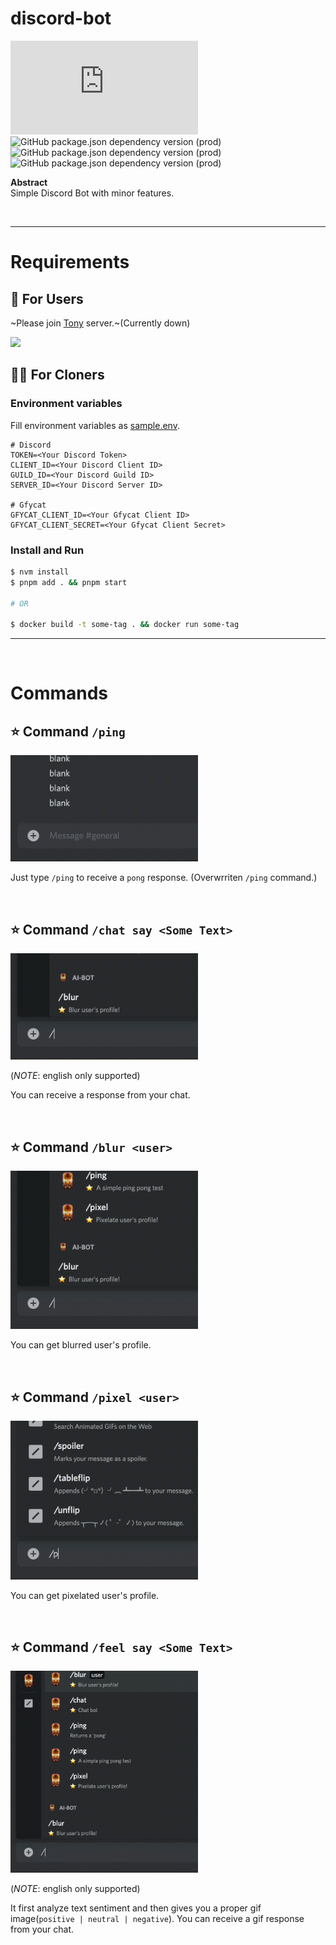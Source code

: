 # discord-bot

![GitHub package.json dependency version (prod)](https://img.shields.io/github/package-json/dependency-version/SeiwonPark/discord-bot/discord.js)
![GitHub package.json dependency version (prod)](https://img.shields.io/github/package-json/dependency-version/SeiwonPark/discord-bot/@discordjs/builders)
![GitHub package.json dependency version (prod)](https://img.shields.io/github/package-json/dependency-version/SeiwonPark/discord-bot/@discordjs/rest)
![GitHub package.json dependency version (prod)](https://img.shields.io/github/package-json/dependency-version/SeiwonPark/discord-bot/node-fetch)

**Abstract**  
Simple Discord Bot with minor features.

<br/>

---

# Requirements

## 🧑 For Users

~Please join [Tony](https://discord.gg/3C8j2AZE) server.~(Currently down)

<img src="https://discord.com/api/guilds/1038377048944672859/widget.png"/>

## 🧑‍💻 For Cloners

### Environment variables

Fill environment variables as [sample.env](./sample.env).

```
# Discord
TOKEN=<Your Discord Token>
CLIENT_ID=<Your Discord Client ID>
GUILD_ID=<Your Discord Guild ID>
SERVER_ID=<Your Discord Server ID>

# Gfycat
GFYCAT_CLIENT_ID=<Your Gfycat Client ID>
GFYCAT_CLIENT_SECRET=<Your Gfycat Client Secret>
```

### Install and Run

```bash
$ nvm install
$ pnpm add . && pnpm start

# OR

$ docker build -t some-tag . && docker run some-tag
```

---

<br/>

# Commands

## ⭐️ Command `/ping`

<img src="./images/ping.gif" width=300 />

Just type `/ping` to receive a `pong` response. (Overwrriten `/ping` command.)

<br/>

## ⭐️ Command `/chat say <Some Text>`

<img src="./images/chat.gif" width=300 />

(_NOTE_: english only supported)

You can receive a response from your chat.

<br/>

## ⭐️ Command `/blur <user>`

<img src="./images/blur.gif" width=300 />

You can get blurred user's profile.

<br/>

## ⭐️ Command `/pixel <user>`

<img src="./images/pixel.gif" width=300 />

You can get pixelated user's profile.

<br/>

## ⭐️ Command `/feel say <Some Text>`

<img src="./images/feel.gif" width=300 />

(_NOTE_: english only supported)

It first analyze text sentiment and then gives you a proper gif image(`positive | neutral | negative`).
You can receive a gif response from your chat.
